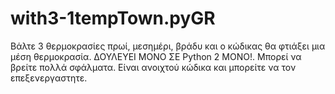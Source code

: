 # with3-1tempTown.pyGR
Βάλτε 3 θερμοκρασίες πρωί, μεσημέρι, βράδυ και ο κώδικας θα φτιάξει μια μέση θερμοκρασία. ΔΟΥΛΕΥΕΙ ΜΟΝΟ ΣΕ Python 2 ΜΟΝΟ!. Μπορεί να βρείτε πολλά σφάλματα. Είναι ανοιχτού κώδικα και μπορείτε να τον επεξενεργαστητε.
